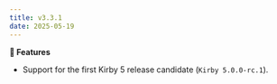 ```yaml
---
title: v3.3.1
date: 2025-05-19
---
```


**🚀 Features**

- Support for the first Kirby 5 release candidate (`Kirby 5.0.0-rc.1`).
